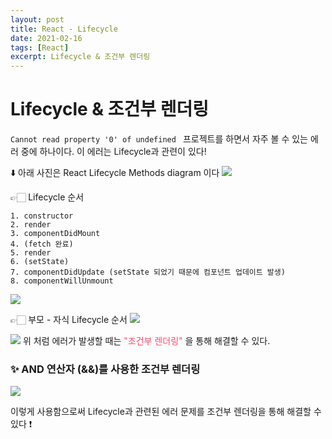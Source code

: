 ```yaml
---
layout: post
title: React - Lifecycle
date: 2021-02-16
tags: [React]
excerpt: Lifecycle & 조건부 렌더링
---
```


# Lifecycle & 조건부 렌더링

`Cannot read property '0' of undefined `
프로젝트를 하면서 자주 볼 수 있는 에러 중에 하나이다. 이 에러는 Lifecycle과 관련이 있다!

⬇️ 아래 사진은 React Lifecycle Methods diagram 이다
![](https://images.velog.io/images/hyehye/post/2272fe7d-0125-4103-8ffe-a141beab62a7/%E1%84%89%E1%85%B3%E1%84%8F%E1%85%B3%E1%84%85%E1%85%B5%E1%86%AB%E1%84%89%E1%85%A3%E1%86%BA%202021-03-24%20%E1%84%8B%E1%85%A9%E1%84%92%E1%85%AE%207.10.26.png)

👉🏻 Lifecycle 순서

```
1. constructor
2. render
3. componentDidMount
4. (fetch 완료)
5. render
6. (setState)
7. componentDidUpdate (setState 되었기 때문에 컴포넌트 업데이트 발생)
8. componentWillUnmount
```

![](https://images.velog.io/images/hyehye/post/3f2050c1-93ae-43b7-8d55-3fcf3ae3d3b4/image.png)

👉🏻 부모 - 자식 Lifecycle 순서
![](https://images.velog.io/images/hyehye/post/735787ff-62d5-4cf2-a6c5-ae52ac8c7187/image.png)

![](https://images.velog.io/images/hyehye/post/23e09e90-77f8-4e0f-bb02-ce9a4a3822a6/image.png)
위 처럼 에러가 발생할 때는 <span style='color: #fe4867'>"조건부 렌더링"</span> 을 통해 해결할 수 있다.

### ✨ AND 연산자 (&&)를 사용한 조건부 렌더링

![](https://images.velog.io/images/hyehye/post/49ef21d6-9946-495c-ad6a-40c4d68d0ea0/%E1%84%89%E1%85%B3%E1%84%8F%E1%85%B3%E1%84%85%E1%85%B5%E1%86%AB%E1%84%89%E1%85%A3%E1%86%BA%202021-03-24%20%E1%84%8B%E1%85%A9%E1%84%92%E1%85%AE%207.22.12.png)

이렇게 사용함으로써 Lifecycle과 관련된 에러 문제를 조건부 렌더링을 통해 해결할 수 있다 ❗️
